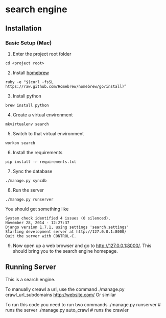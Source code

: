 search engine
=============


Installation
------------

### Basic Setup (Mac)
1. Enter the project root folder
```
cd <project root>
```

2. Install [homebrew](http://mxcl.github.com/homebrew/)
```
ruby -e "$(curl -fsSL https://raw.github.com/Homebrew/homebrew/go/install)”
```

3. Install python
```
brew install python
```

4. Create a virtual environment
```
mkvirtualenv search
```

5. Switch to that virtual environment
```
workon search
```

6. Install the requirements
```
pip install -r requirements.txt
```

7. Sync the database
```
./manage.py syncdb
```

8. Run the server
```
./manage.py runserver
```

You should get something like
```
System check identified 4 issues (0 silenced).
November 28, 2014 - 12:27:37
Django version 1.7.1, using settings 'search.settings'
Starting development server at http://127.0.0.1:8000/
Quit the server with CONTROL-C.
```

9. Now open up a web browser and go to http://127.0.0.1:8000/. This should bring you to the search engine homepage.


Running Server
--------------

This is a search engine.


To manually creawl a url, use the command
    ./manage.py crawl_url_subdomains http://website.com/
Or similar


To run this code you need to run two commands
    ./manage.py runserver  # runs the server
    ./manage.py auto_crawl # runs the crawler

